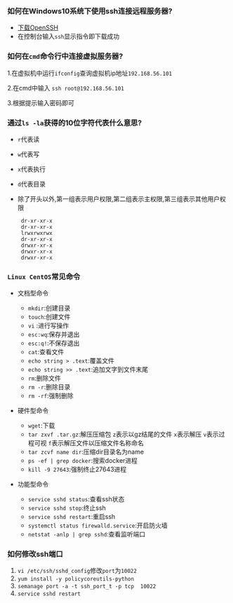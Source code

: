 ### 如何在Windows10系统下使用ssh连接远程服务器? 
+ [下载OpenSSH](https://en.softonic.com/download/openssh/windows/post-download) 
+ 在控制台输入`ssh`显示指令即下载成功 
 
### 如何在`cmd`命令行中连接虚拟服务器? 
 1.在虚拟机中运行`ifconfig`查询虚拟机ip地址`192.168.56.101` 
  
 2.在cmd中输入 `ssh root@192.168.56.101` 
  
 3.根据提示输入密码即可 
  
### 通过`ls -la`获得的10位字符代表什么意思? 
 + `r`代表读 
 + `w`代表写 
 + `x`代表执行 
 + `d`代表目录 
 + 除了开头以外,第一组表示用户权限,第二组表示主权限,第三组表示其他用户权限 
         
        dr-xr-xr-x 
        dr-xr-xr-x 
        lrwxrwxrwx 
        dr-xr-xr-x 
        drwxr-xr-x 
        drwxr-xr-x 
        drwxr-xr-x 
 
### `Linux CentOS`常见命令 
 + 文档型命令 
    - `mkdir`:创建目录 
    - `touch`:创建文件 
    - `vi`    :进行写操作 
    - `esc:wq`:保存并退出 
    - `esc:q!`:不保存退出 
    - `cat`:查看文件 
    - `echo string > .text`:覆盖文件 
    - `echo string >> .text`:追加文字到文件末尾 
    - `rm`:删除文件 
    - `rm -r`:删除目录 
    - `rm -rf`:强制删除 
     
     
 + 硬件型命令 
    - `wget`:下载 
    - `tar zxvf .tar.gz`:解压压缩包 `z`表示以gz结尾的文件 `x`表示解压 `v`表示过程可视 `f`表示解压文件以压缩文件名称命名 
    - `tar zcvf name dir`:压缩dir目录名为name 
    - `ps -ef | grep docker`:搜索docker进程 
    - `kill -9 27643`:强制终止27643进程 
 + 功能型命令 
    - `service sshd status`:查看ssh状态 
    - `service sshd stop`:终止ssh 
    - `service sshd restart`:重启ssh 
    - `systemctl status firewalld.service`:开启防火墙 
    - `netstat -anlp | grep sshd`:查看监听端口 
     
### 如何修改ssh端口 
  1. `vi /etc/ssh/sshd_config`修改`port`为`10022` 
  2. `yum install -y policycoreutils-python` 
  3. `semanage port -a -t ssh_port_t -p tcp  10022` 
  4. `service sshd restart` 
